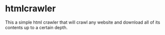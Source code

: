 # htmlcrawler
This a simple html crawler that will crawl any website and download all of its contents up to a certain depth.

